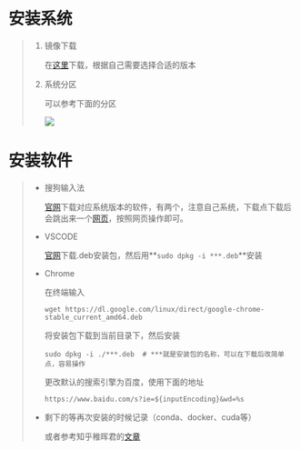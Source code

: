 # 安装系统

> 1. 镜像下载
>
>    在[这里](https://cn.ubuntu.com/)下载，根据自己需要选择合适的版本
>
> 2. 系统分区
>
>    可以参考下面的分区
>
>    ![](C:\Users\lx\Desktop\微信图片_20211230164431.jpg)

# 安装软件

> - 搜狗输入法
>
>   [官网](https://pinyin.sogou.com/linux/?r=pinyin)下载对应系统版本的软件，有两个，注意自己系统，下载点下载后会跳出来一个[网页](https://pinyin.sogou.com/linux/help.php)，按照网页操作即可。
>
> - VSCODE
>
>   [官网](https://code.visualstudio.com/)下载.deb安装包，然后用**```sudo dpkg -i ***.deb```**安装
>
> - Chrome
>
>   在终端输入
>
>   ```shell
>   wget https://dl.google.com/linux/direct/google-chrome-stable_current_amd64.deb
>   ```
>
>   将安装包下载到当前目录下，然后安装
>
>   ```shell
>   sudo dpkg -i ./***.deb  # ***就是安装包的名称，可以在下载后改简单点，容易操作
>   ```
>
>   更改默认的搜索引擎为百度，使用下面的地址
>
>   ```http
>   https://www.baidu.com/s?ie=${inputEncoding}&wd=%s
>   ```
>
> - 剩下的等再次安装的时候记录（conda、docker、cuda等）
>
>   或者参考知乎稚晖君的[文章](https://zhuanlan.zhihu.com/p/336429888)

